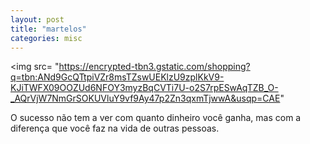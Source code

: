 ```yaml
---
layout: post
title: "martelos"
categories: misc
---
```

<img src= "https://encrypted-tbn3.gstatic.com/shopping?q=tbn:ANd9GcQTtpiVZr8msTZswUEKlzU9zplKkV9-KJiTWFX09OOZUd6NFOY3myzBqCVTi7U-o2S7rpESwAqTZB_O-_AQrVjW7NmGrSOKUVluY9vf9Ay47p2Zn3qxmTjwwA&usqp=CAE"

O sucesso não tem a ver com quanto dinheiro você ganha, mas com a diferença que você faz na vida de outras pessoas.


